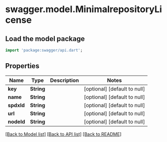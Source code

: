 # swagger.model.MinimalrepositoryLicense

## Load the model package
```dart
import 'package:swagger/api.dart';
```

## Properties
Name | Type | Description | Notes
------------ | ------------- | ------------- | -------------
**key** | **String** |  | [optional] [default to null]
**name** | **String** |  | [optional] [default to null]
**spdxId** | **String** |  | [optional] [default to null]
**url** | **String** |  | [optional] [default to null]
**nodeId** | **String** |  | [optional] [default to null]

[[Back to Model list]](../README.md#documentation-for-models) [[Back to API list]](../README.md#documentation-for-api-endpoints) [[Back to README]](../README.md)

